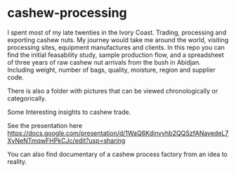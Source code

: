 # cashew-processing
I spent most of my late twenties in the Ivory Coast. Trading, processing and exporting cashew nuts. My journey would take me around the world, visiting processing sites, equipment manufactures and clients. In this repo you can find the initial feasability study, sample production flow, and a spreadsheet of three years of raw cashew nut arrivals from the bush in Abidjan. Including weight, number of bags, quality, moisture, region and supplier code.

There is also a folder with pictures that can be viewed chronologically or categorically.

Some Interesting insights to cashew trade.

See the presentation here https://docs.google.com/presentation/d/1WaQ6Kdinvyhb2QQSzfANayedeL7XyNeNTmqwFHPkCJc/edit?usp=sharing

You can also find documentary of a cashew process factory from an idea to reality.
